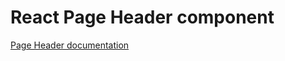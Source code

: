 <!-- @license CC0-1.0 -->

# React Page Header component

[Page Header documentation](../../../css/src/components/page-header/README.md)
